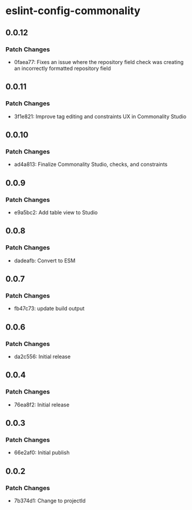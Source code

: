 # eslint-config-commonality

## 0.0.12

### Patch Changes

- 0faea77: Fixes an issue where the repository field check was creating an incorrectly formatted repository field

## 0.0.11

### Patch Changes

- 3f1e821: Improve tag editing and constraints UX in Commonality Studio

## 0.0.10

### Patch Changes

- ad4a813: Finalize Commonality Studio, checks, and constraints

## 0.0.9

### Patch Changes

- e9a5bc2: Add table view to Studio

## 0.0.8

### Patch Changes

- dadeafb: Convert to ESM

## 0.0.7

### Patch Changes

- fb47c73: update build output

## 0.0.6

### Patch Changes

- da2c556: Initial release

## 0.0.4

### Patch Changes

- 76ea8f2: Initial release

## 0.0.3

### Patch Changes

- 66e2af0: Initial publish

## 0.0.2

### Patch Changes

- 7b374d1: Change to projectId
